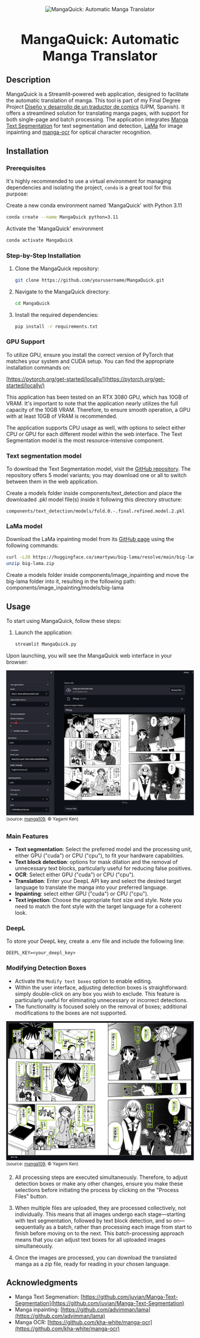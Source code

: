 <p align="center">
  <img src="components/webpage_assets/page_icon_no_bg.png.png" width="125" alt="MangaQuick: Automatic Manga Translator">
</p>

<h1 align="center" style="font-size: 36px; font-weight: bold; margin-bottom: 20px;">MangaQuick: Automatic Manga Translator</h1>

## Description

MangaQuick is a Streamlit-powered web application, designed to facilitate the automatic translation of manga. This tool is part of my Final Degree Project [Diseño y desarrollo de un traductor de comics](https://oa.upm.es/71255/) (UPM, Spanish). It offers a streamlined solution for translating manga pages, with support for both single-page and batch processing. The application integrates [Manga Text Segmentation](https://github.com/juvian/Manga-Text-Segmentation) for text segmentation and detection, [LaMa](https://github.com/advimman/lama) for image inpainting and [manga-ocr](https://github.com/kha-white/manga-ocr) for optical character recognition.

## Installation

### Prerequisites

It's highly recommended to use a virtual environment for managing dependencies and isolating the project, `conda` is a great tool for this purpose:

Create a new conda environment named 'MangaQuick' with Python 3.11
```bash
conda create --name MangaQuick python=3.11
```

Activate the 'MangaQuick' environment
```bash
conda activate MangaQuick
```

### Step-by-Step Installation

1. Clone the MangaQuick repository:
    ```bash
    git clone https://github.com/yourusername/MangaQuick.git
    ```

2. Navigate to the MangaQuick directory:
    ```bash
    cd MangaQuick
    ```

3. Install the required dependencies:
    ```bash
    pip install -r requirements.txt
    ```
### GPU Support
To utilize GPU, ensure you install the correct version of PyTorch that matches your system and CUDA setup.
You can find the appropriate installation commands on:

[https://pytorch.org/get-started/locally/](https://pytorch.org/get-started/locally/)

This application has been tested on an RTX 3080 GPU, which has 10GB of VRAM. It's important to note that the application nearly utilizes the full capacity of the 10GB VRAM. Therefore, to ensure smooth operation, a GPU with at least 10GB of VRAM is recommended.

The application supports CPU usage as well, with options to select either CPU or GPU for each different model within the web interface. The Text Segmentation model is the most resource-intensive component.

### Text segmentation model

To download the Text Segmentation model, visit the [GitHub repository](https://github.com/juvian/Manga-Text-Segmentation). The repository offers 5 model variants; you may download one or all to switch between them in the web application.

Create a models folder inside components/text_detection and place the downloaded .pkl model file(s) inside it following this directory structure:
```
components/text_detection/models/fold.0.-.final.refined.model.2.pkl
```

### LaMa model

Download the LaMa inpainting model from its [GitHub page](https://github.com/advimman/lama/tree/main) using the following commands:

```bash
curl -LJO https://huggingface.co/smartywu/big-lama/resolve/main/big-lama.zip
unzip big-lama.zip
```

Create a models folder inside components/image_inpainting and move the big-lama folder into it, resulting in the following path:
components/image_inpainting/models/big-lama

## Usage

To start using MangaQuick, follow these steps:

1. Launch the application:
    ```bash
    streamlit MangaQuick.py
    ```
    
Upon launching, you will see the MangaQuick web interface in your browser:

![Streamlit page](components/webpage_assets/streamlit_page.png)
<sup>(source: [manga109](http://www.manga109.org/en/), © Yagami Ken)</sup>

### Main Features

-  **Text segmentation**:  Select the preferred model and the processing unit, either GPU ("cuda") or CPU ("cpu"), to fit your hardware capabilities.
-  **Text block detection**: options for mask dilation and the removal of unnecessary text blocks, particularly useful for reducing false positives.
-  **OCR**: Select either GPU ("cuda") or CPU ("cpu").
-  **Translation**: Enter your DeepL API key and select the desired target language to translate the manga into your preferred language.
-  **Inpainting**: select either GPU ("cuda") or CPU ("cpu").
-  **Text injection**:  Choose the appropriate font size and style. Note you need to match the font style with the target language for a coherent look.

### DeepL

To store your DeepL key, create a .env file and include the following line:
```
DEEPL_KEY=<your_deepl_key>
```

### Modifying Detection Boxes

- Activate the `Modify text boxes` option to enable editing.
- Within the user interface, adjusting detection boxes is straightforward: simply double-click on any box you wish to exclude. This feature is particularly useful for eliminating unnecessary or incorrect detections.
- The functionality is focused solely on the removal of boxes; additional modifications to the boxes are not supported.

![Streamlit modify](components/webpage_assets/streamlit_modify.png)
<sup>(source: [manga109](http://www.manga109.org/en/), © Yagami Ken)</sup>

2. All processing steps are executed simultaneously. Therefore, to adjust detection boxes or make any other changes, ensure you make these selections before initiating the process by clicking on the "Process Files" button.

3. When multiple files are uploaded, they are processed collectively, not individually. This means that all images undergo each stage—starting with text segmentation, followed by text block detection, and so on—sequentially as a batch, rather than processing each image from start to finish before moving on to the next. This batch-processing approach means that you can adjust text boxes for all uploaded images simultaneously.
 
4. Once the images are processed, you can download the translated manga as a zip file, ready for reading in your chosen language.


## Acknowledgments
- Manga Text Segmenation: [https://github.com/juvian/Manga-Text-Segmentation](https://github.com/juvian/Manga-Text-Segmentation)
- Manga inpainting: [https://github.com/advimman/lama](https://github.com/advimman/lama)
- Manga OCR: [https://github.com/kha-white/manga-ocr](https://github.com/kha-white/manga-ocr)

